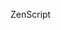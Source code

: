 ZenScript

<!---
PDWInstaller/PDWInstaller is a ✨ special ✨ repository because its `README.md` (this file) appears on your GitHub profile.
You can click the Preview link to take a look at your changes.
--->
